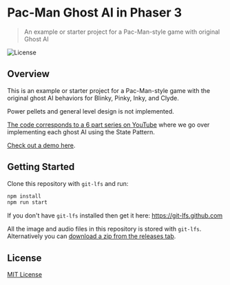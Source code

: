 # Pac-Man Ghost AI in Phaser 3
> An example or starter project for a Pac-Man-style game with original Ghost AI

![License](https://img.shields.io/badge/license-MIT-green)

## Overview

This is an example or starter project for a Pac-Man-style game with the original ghost AI behaviors for Blinky, Pinky, Inky, and Clyde.

Power pellets and general level design is not implemented.

[The code corresponds to a 6 part series on YouTube](https://www.youtube.com/playlist?list=PLumYWZ2t7CRsM-oQWyh_8NGSVXXRO8uw2) where we go over implementing each ghost AI using the State Pattern.

[Check out a demo here](https://ourcade.co/templates/pac-man-starter-template).

## Getting Started

Clone this repository with `git-lfs` and run:

```bash
npm install
npm run start
```

If you don't have `git-lfs` installed then get it here: https://git-lfs.github.com

All the image and audio files in this repository is stored with `git-lfs`. Alternatively you can [download a zip from the releases tab](https://github.com/ourcade/pac-man-ghost-ai-phaser3/releases/tag/latest).

## License

[MIT License](https://github.com/ourcade/pac-man-ghost-ai-phaser3/blob/master/LICENSE)
